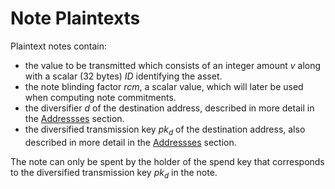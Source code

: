 # Note Plaintexts

Plaintext notes contain:

* the value to be transmitted which consists of an integer amount $v$ along with a scalar (32 bytes) $ID$ identifying the asset.
* the note blinding factor $rcm$, a scalar value, which will later be used when computing note commitments.
* the diversifier $d$ of the destination address, described in more detail in the [Addressses](../addresses_keys/addresses.md) section.
* the diversified transmission key $pk_d$ of the destination address, also described in more detail in the [Addressses](../addresses_keys/addresses.md) section.

The note can only be spent by the holder of the spend key that corresponds to the diversified transmission key $pk_d$ in the note. 
